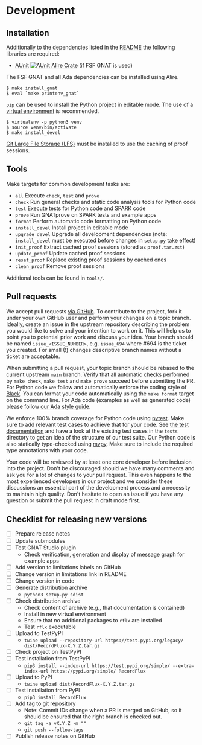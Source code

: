 # Development

## Installation

Additionally to the dependencies listed in the [README](../README.md#installation) the following libraries are required:

- [AUnit](https://github.com/AdaCore/aunit) [![AUnit Alire Crate](https://img.shields.io/endpoint?url=https://alire.ada.dev/badges/aunit.json)](https://alire.ada.dev/crates/aunit.html) (if FSF GNAT is used)

The FSF GNAT and all Ada dependencies can be installed using Alire.

```Console
$ make install_gnat
$ eval `make printenv_gnat`
```

`pip` can be used to install the Python project in editable mode. The use of a [virtual environment](https://docs.python.org/3/tutorial/venv.html) is recommended.

```Console
$ virtualenv -p python3 venv
$ source venv/bin/activate
$ make install_devel
```

[Git Large File Storage (LFS)](https://git-lfs.github.com/) must be installed to use the caching of proof sessions.

## Tools

Make targets for common development tasks are:

- `all` Execute `check`, `test` and `prove`
- `check` Run general checks and static code analysis tools for Python code
- `test` Execute tests for Python code and SPARK code
- `prove` Run GNATprove on SPARK tests and example apps
- `format` Perform automatic code formatting on Python code
- `install_devel` Install project in editable mode
- `upgrade_devel` Upgrade all development dependencies (note: `install_devel` must be executed before changes in `setup.py` take effect)
- `init_proof` Extract cached proof sessions (stored as `proof.tar.zst`)
- `update_proof` Update cached proof sessions
- `reset_proof` Replace existing proof sessions by cached ones
- `clean_proof` Remove proof sessions

Additional tools can be found in `tools/`.

## Pull requests

We accept pull requests [via GitHub](https://github.com/Componolit/RecordFlux/compare). To contribute to the project, fork it under your own GitHub user and perform your changes on a topic branch. Ideally, create an issue in the upstream repository describing the problem you would like to solve and your intention to work on it. This will help us to point you to potential prior work and discuss your idea. Your branch should be named `issue_<ISSUE_NUMBER>`, e.g. `issue_694` where #694 is the ticket you created. For small (!) changes descriptive branch names without a ticket are acceptable.

When submitting a pull request, your topic branch should be rebased to the current upstream `main` branch. Verify that all automatic checks performed by `make check`, `make test` and `make prove` succeed before submitting the PR. For Python code we follow and automatically enforce the coding style of [Black](https://pypi.org/project/black/). You can format your code automatically using the `make format` target on the command line. For Ada code (examples as well as generated code) please follow [our Ada style guide](https://github.com/Componolit/ada-style).

We enforce 100% branch coverage for Python code using [pytest](https://pytest.org). Make sure to add relevant test cases to achieve that for your code. See [the test documentation](/tests/README.md) and have a look at the existing test cases in the `tests` directory to get an idea of the structure of our test suite. Our Python code is also statically type-checked using [mypy](http://mypy-lang.org/). Make sure to include the required type annotations with your code.

Your code will be reviewed by at least one core developer before inclusion into the project. Don't be discouraged should we have many comments and ask you for a lot of changes to your pull request. This even happens to the most experienced developers in our project and we consider these discussions an essential part of the development process and a necessity to maintain high quality. Don't hesitate to open an issue if you have any question or submit the pull request in draft mode first.

## Checklist for releasing new versions

- [ ] Prepare release notes
- [ ] Update submodules
- [ ] Test GNAT Studio plugin
    - Check verification, generation and display of message graph for example apps
- [ ] Add version to limitations labels on GitHub
- [ ] Change version in limitations link in README
- [ ] Change version in code
- [ ] Generate distribution archive
    - `python3 setup.py sdist`
- [ ] Check distribution archive
    - Check content of archive (e.g., that documentation is contained)
    - Install in new virtual environment
    - Ensure that no additional packages to `rflx` are installed
    - Test `rflx` executable
- [ ] Upload to TestPyPI
    - `twine upload --repository-url https://test.pypi.org/legacy/ dist/RecordFlux-X.Y.Z.tar.gz`
- [ ] Check project on TestPyPI
- [ ] Test installation from TestPyPI
    - `pip3 install --index-url https://test.pypi.org/simple/ --extra-index-url https://pypi.org/simple/ RecordFlux`
- [ ] Upload to PyPI
    - `twine upload dist/RecordFlux-X.Y.Z.tar.gz`
- [ ] Test installation from PyPI
    - `pip3 install RecordFlux`
- [ ] Add tag to git repository
    - Note: Commit IDs change when a PR is merged on GitHub, so it should be ensured that the right branch is checked out.
    - `git tag -a vX.Y.Z -m ""`
    - `git push --follow-tags`
- [ ] Publish release notes on GitHub
